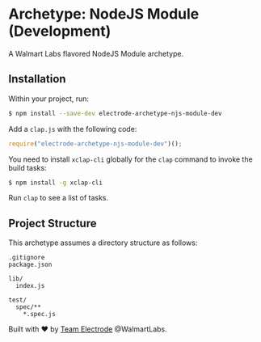 # Archetype: NodeJS Module (Development)

A Walmart Labs flavored NodeJS Module archetype.

## Installation

Within your project, run:

```sh
$ npm install --save-dev electrode-archetype-njs-module-dev
```

Add a `clap.js` with the following code:

```js
require("electrode-archetype-njs-module-dev")();
```

You need to install `xclap-cli` globally for the `clap` command to invoke the build tasks:

```sh
$ npm install -g xclap-cli
```

Run `clap` to see a list of tasks.

## Project Structure

This archetype assumes a directory structure as follows:

```
.gitignore
package.json

lib/
  index.js

test/
  spec/**
    *.spec.js
```

Built with :heart: by [Team Electrode](https://github.com/orgs/electrode-io/people) @WalmartLabs.

[xclap-cli]: https://www.npmjs.com/package/xclap-cli
